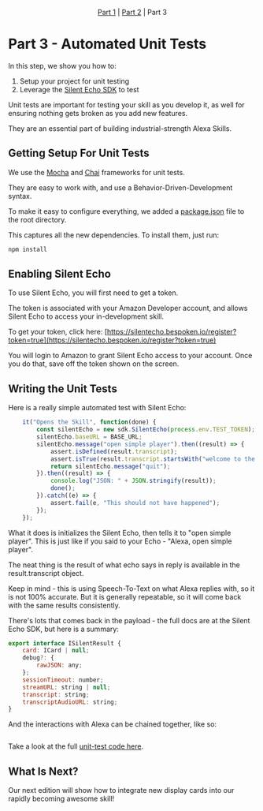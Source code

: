 <p align="center" >
    <a href="https://github.com/bespoken/super-simple-audio-player/blob/Part1/README.md">Part 1</a> 
    | <a href="https://github.com/bespoken/super-simple-audio-player/blob/Part2/README.md">Part 2</a>
    | </strong>Part 3</strong>
</p>

# Part 3 - Automated Unit Tests
In this step, we show you how to:
1) Setup your project for unit testing
2) Leverage the [Silent Echo SDK](https://github.com/bespoken/silent-echo-sdk) to test

Unit tests are important for testing your skill as you develop it, as well for ensuring nothing gets broken as you add new features.

They are an essential part of building industrial-strength Alexa Skills.

## Getting Setup For Unit Tests
We use the [Mocha](https://mochajs.org/) and [Chai](http://chaijs.com/) frameworks for unit tests.

They are easy to work with, and use a Behavior-Driven-Development syntax.

To make it easy to configure everything, we added a [package.json](https://github.com/bespoken/super-simple-audio-player/blob/Part3/package.json) file to the root directory.

This captures all the new dependencies. To install them, just run:
```sh
npm install
```

## Enabling Silent Echo
To use Silent Echo, you will first need to get a token.

The token is associated with your Amazon Developer account, and allows Silent Echo to access your in-development skill.

To get your token, click here:
[https://silentecho.bespoken.io/register?token=true](https://silentecho.bespoken.io/register?token=true)

You will login to Amazon to grant Silent Echo access to your account.
Once you do that, save off the token shown on the screen.

## Writing the Unit Tests
Here is a really simple automated test with Silent Echo:
```javascript
    it("Opens the Skill", function(done) {
        const silentEcho = new sdk.SilentEcho(process.env.TEST_TOKEN);
        silentEcho.baseURL = BASE_URL;
        silentEcho.message("open simple player").then((result) => {
            assert.isDefined(result.transcript);
            assert.isTrue(result.transcript.startsWith("welcome to the simple audio player"));
            return silentEcho.message("quit");
        }).then((result) => {
            console.log("JSON: " + JSON.stringify(result));
            done();
        }).catch((e) => {
            assert.fail(e, "This should not have happened");
        });
    });
 ```

What it does is initializes the Silent Echo, then tells it to "open simple player".
This is just like if you said to your Echo - "Alexa, open simple player".

The neat thing is the result of what echo says in reply is available in the result.transcript object.

Keep in mind - this is using Speech-To-Text on what Alexa replies with, so it is not 100% accurate.
But it is generally repeatable, so it will come back with the same results consistently.

There's lots that comes back in the payload - the full docs are at the Silent Echo SDK, but here is a summary:
```javascript
export interface ISilentResult {
    card: ICard | null;
    debug?: {
        rawJSON: any;
    };
    sessionTimeout: number;
    streamURL: string | null;
    transcript: string;
    transcriptAudioURL: string;
}
```

And the interactions with Alexa can be chained together, like so:
```javascript

```

Take a look at the full [unit-test code here](https://github.com/bespoken/super-simple-audio-player/blob/Part3/test/index-test.js).

## What Is Next?
Our next edition will show how to integrate new display cards into our rapidly becoming awesome skill!